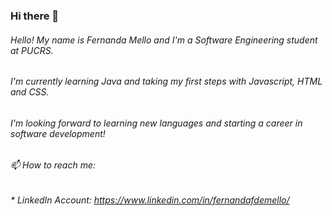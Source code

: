### Hi there 👋
###### Hello! My name is Fernanda Mello and I'm a Software Engineering student at PUCRS.
###### I'm currently learning Java and taking my first steps with Javascript, HTML and CSS.
###### I'm looking forward to learning new languages and starting a career in software development!
###### 📫 How to reach me:
###### * LinkedIn Account: https://www.linkedin.com/in/fernandafdemello/



